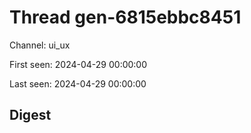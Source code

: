 # Thread gen-6815ebbc8451
Channel: ui_ux

First seen: 2024-04-29 00:00:00

Last seen: 2024-04-29 00:00:00

## Digest



